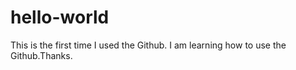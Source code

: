 # hello-world
This is the first time I used the Github.
I am learning how to use the Github.Thanks.
